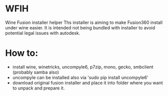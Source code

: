 # WFIH
Wine Fusion installer helper
Ths installer is aiming to make Fusion360 install under wine easier.
It is intended not being bundled with installer to avoid potential legal issues with autodesk. 

# How to:
- install wine, winetricks, uncompyle6, p7zip, mono, gecko, smbclient (probably samba also)
- uncompyle can be installed also via 'sudo pip install uncompyle6'
- download original fusion installer and place it into folder where you want to unpack and prepare it. 
